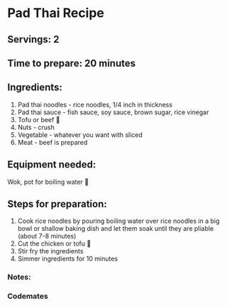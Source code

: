 # Pad Thai Recipe

## Servings: 2

## Time to prepare: 20 minutes

## Ingredients:
1. Pad thai noodles - rice noodles, 1/4 inch in thickness 
2. Pad thai sauce - fish sauce, soy sauce, brown sugar, rice vinegar 
3. Tofu or beef 🥩
4. Nuts - crush
5. Vegetable - whatever you want with sliced
6. Meat - beef is prepared

## Equipment needed:
Wok, pot for boiling water 🥤

## Steps for preparation:
1. Cook rice noodles by pouring boiling water over rice noodles in a big bowl or shallow baking dish and let them soak until they are pliable (about 7-8 minutes)
2. Cut the chicken or tofu 🐔
3. Stir fry the ingredients
4. Simmer ingredients for 10 minutes


### Notes:



### Codemates #
